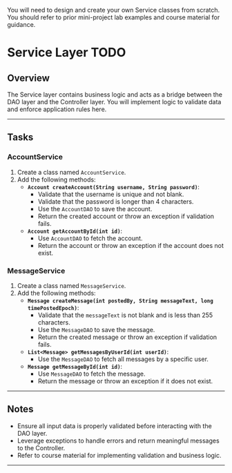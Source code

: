 You will need to design and create your own Service classes from scratch.
You should refer to prior mini-project lab examples and course material for guidance.

# Service Layer TODO

## Overview
The Service layer contains business logic and acts as a bridge between the DAO layer and the Controller layer. You will implement logic to validate data and enforce application rules here.

---

## Tasks

### AccountService
1. Create a class named `AccountService`.
2. Add the following methods:
   - **`Account createAccount(String username, String password)`**:
     - Validate that the username is unique and not blank.
     - Validate that the password is longer than 4 characters.
     - Use the `AccountDAO` to save the account.
     - Return the created account or throw an exception if validation fails.
   - **`Account getAccountById(int id)`**:
     - Use `AccountDAO` to fetch the account.
     - Return the account or throw an exception if the account does not exist.

### MessageService
1. Create a class named `MessageService`.
2. Add the following methods:
   - **`Message createMessage(int postedBy, String messageText, long timePostedEpoch)`**:
     - Validate that the `messageText` is not blank and is less than 255 characters.
     - Use the `MessageDAO` to save the message.
     - Return the created message or throw an exception if validation fails.
   - **`List<Message> getMessagesByUserId(int userId)`**:
     - Use the `MessageDAO` to fetch all messages by a specific user.
   - **`Message getMessageById(int id)`**:
     - Use `MessageDAO` to fetch the message.
     - Return the message or throw an exception if it does not exist.

---

## Notes
- Ensure all input data is properly validated before interacting with the DAO layer.
- Leverage exceptions to handle errors and return meaningful messages to the Controller.
- Refer to course material for implementing validation and business logic.

---

